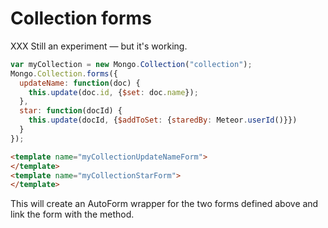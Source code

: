 # Collection forms

XXX Still an experiment — but it's working.

```javascript
var myCollection = new Mongo.Collection("collection");
Mongo.Collection.forms({
  updateName: function(doc) {
    this.update(doc.id, {$set: doc.name});
  },
  star: function(docId) {
    this.update(docId, {$addToSet: {staredBy: Meteor.userId()}})
  }
});
```

```html
<template name="myCollectionUpdateNameForm">
</template>
<template name="myCollectionStarForm">
</template>
```

This will create an AutoForm wrapper for the two forms defined above and link
the form with the method.
